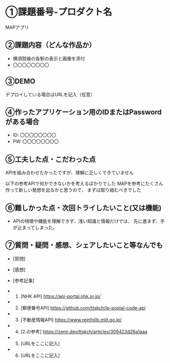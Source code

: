 # ①課題番号-プロダクト名

MAPアプリ

## ②課題内容（どんな作品か）

- 横須賀線の各駅の表示と画像を添付
- 〇〇〇〇〇〇〇〇

## ③DEMO

デプロイしている場合はURLを記入（任意）

## ④作ったアプリケーション用のIDまたはPasswordがある場合

- ID: 〇〇〇〇〇〇〇〇
- PW: 〇〇〇〇〇〇〇〇

## ⑤工夫した点・こだわった点

APIを組み合わせたかったですが、理解に乏しくできていません

以下の参考APIで何かできないかを考えるばかりでした
MAPを参考にたくさん作って新しい発想を出るかと思うので、
まずは取り組むべきでした

## ⑥難しかった点・次回トライしたいこと(又は機能)

- APIの特徴や機能を理解できず、浅い知識と情報だけでは、
先に進まず、手が止まってしまった。


## ⑦質問・疑問・感想、シェアしたいこと等なんでも

- [質問]
- [感想]
- [参考記事]
- 1. [NHK API]
https://api-portal.nhk.or.jp/
- 2. [郵便番号API]
https://github.com/ttskch/jp-postal-code-api
- 3. [不動産情報API]
https://www.reinfolib.mlit.go.jp/
- 4. [2.の参考]
https://zenn.dev/ttskch/articles/309423d26a1aaa
- 5. [URLをここに記入]

- 6. [URLをここに記入]